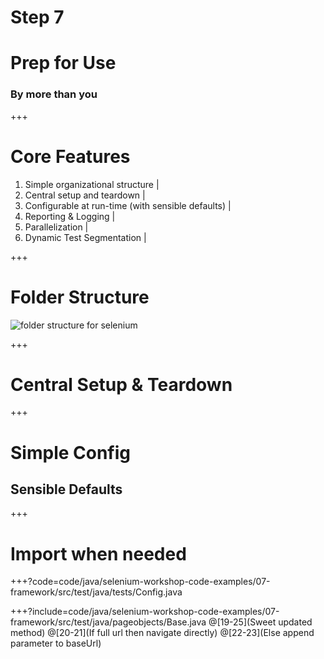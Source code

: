 # Step 7
# Prep for Use
### By more than you

+++
# Core Features

1. Simple organizational structure |
2. Central setup and teardown |
3. Configurable at run-time (with sensible defaults) |
4. Reporting & Logging |
5. Parallelization |
6. Dynamic Test Segmentation |

+++
# Folder Structure
![folder structure for selenium](assests/img/folder_structure.png)

+++
# Central Setup & Teardown

+++
# Simple Config
## Sensible Defaults

+++
# Import when needed

+++?code=code/java/selenium-workshop-code-examples/07-framework/src/test/java/tests/Config.java

+++?include=code/java/selenium-workshop-code-examples/07-framework/src/test/java/pageobjects/Base.java
@[19-25](Sweet updated method)
@[20-21](If full url then navigate directly)
@[22-23](Else append parameter to baseUrl)